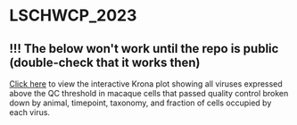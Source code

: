 # LSCHWCP_2023

## !!! The below won't work until the repo is public (double-check that it works then)
[Click here](https://htmlpreview.github.io/?https://github.com/pachterlab/LSCHWCP_2023/blob/main/krona_plot.html) to view the interactive Krona plot showing all viruses expressed above the QC threshold in macaque cells that passed quality control broken down by animal, timepoint, taxonomy, and fraction of cells occupied by each virus.

